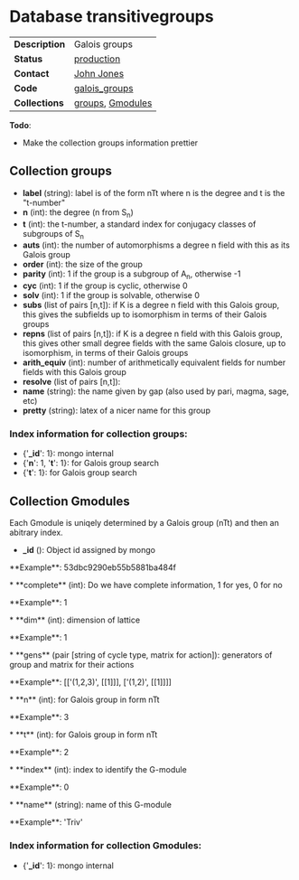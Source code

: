 # Database transitivegroups

|||
|---|---|
|**Description**|Galois groups|
|**Status**|[production](http://www.lmfdb.org/GaloisGroup)|
|**Contact**|[John Jones](https://github.com/jwj61)|
|**Code**|[galois_groups](https://github.com/LMFDB/lmfdb/tree/master/lmfdb/galois_groups)|
|**Collections**|[groups](http://www.lmfdb.org/api/transitivegroups/groups), [Gmodules](http://www.lmfdb.org/api/transitivegroups/Gmodules)|

**Todo**:
* Make the collection groups information prettier

## Collection groups
* **label** (string): label is of the form nTt where n is the degree and t is the "t-number"
* **n** (int): the degree (n from S<sub>n</sub>)
* **t** (int): the t-number, a standard index for conjugacy classes of subgroups of S<sub>n</sub>
* **auts** (int): the number of automorphisms a degree n field with this as its Galois group
* **order** (int): the size of the group
* **parity** (int): 1 if the group is a subgroup of A<sub>n</sub>, otherwise -1
* **cyc** (int): 1 if the group is cyclic, otherwise 0
* **solv** (int): 1 if the group is solvable, otherwise 0
* **subs** (list of pairs [n,t]): if K is a degree n field with this Galois group, this gives the subfields up to isomorphism in terms of their Galois groups
* **repns** (list of pairs [n,t]): if K is a degree n field with this Galois group, this gives other small degree fields with the same Galois closure, up to isomorphism, in terms of their Galois groups
* **arith_equiv** (int): number of arithmetically equivalent fields for number fields with this Galois group
* **resolve** (list of pairs [n,t]):
* **name** (string): the name given by gap (also used by pari, magma, sage, etc)
* **pretty** (string): latex of a nicer name for this group

### Index information for collection groups:
 * {'**_id**': 1}:  mongo internal
 * {'**n**': 1, '**t**': 1}: for Galois group search
 * {'**t**': 1}: for Galois group search

## Collection Gmodules

Each Gmodule is uniqely determined by a Galois group (nTt) and then an
abitrary index.

 * **_id** (): Object id assigned by mongo
<p>**Example**: 53dbc9290eb55b5881ba484f</p>
 * **complete** (int): Do we have complete information, 1 for yes, 0 for no
<p>**Example**: 1</p>
 * **dim** (int): dimension of lattice
<p>**Example**: 1</p>
 * **gens** (pair [string of cycle type, matrix for action]): generators of group and matrix for their actions
<p>**Example**: [['(1,2,3)', [[1]]], ['(1,2)', [[1]]]]</p>
 * **n** (int): for Galois group in form nTt
<p>**Example**: 3</p>
 * **t** (int): for Galois group in form nTt
<p>**Example**: 2</p>
 * **index** (int): index to identify the G-module
<p>**Example**: 0</p>
 * **name** (string): name of this G-module
<p>**Example**: 'Triv'</p>

### Index information for collection Gmodules:
 * {'**_id**': 1}: mongo internal


